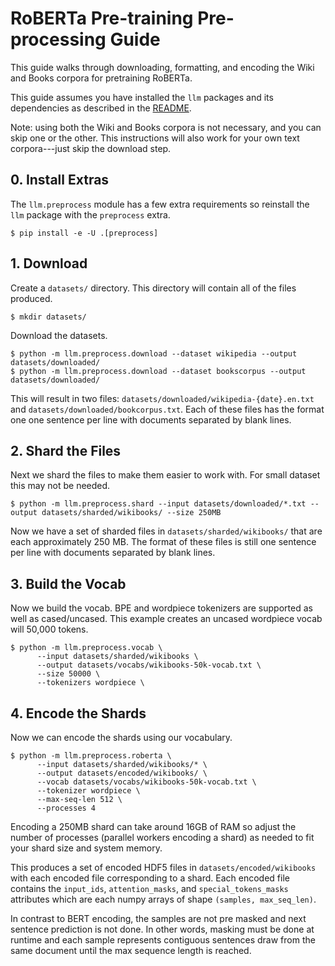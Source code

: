 # RoBERTa Pre-training Pre-processing Guide

This guide walks through downloading, formatting, and encoding the Wiki and
Books corpora for pretraining RoBERTa.

This guide assumes you have installed the `llm` packages and its dependencies
as described in the [README](../README.md).

Note: using both the Wiki and Books corpora is not necessary, and you can
skip one or the other. This instructions will also work for your own text
corpora---just skip the download step.

## 0. Install Extras

The `llm.preprocess` module has a few extra requirements so reinstall the
`llm` package with the `preprocess` extra.
```
$ pip install -e -U .[preprocess]
```

## 1. Download

Create a `datasets/` directory. This directory will contain all of the
files produced.
```
$ mkdir datasets/
```

Download the datasets.
```
$ python -m llm.preprocess.download --dataset wikipedia --output datasets/downloaded/
$ python -m llm.preprocess.download --dataset bookscorpus --output datasets/downloaded/
```
This will result in two files: `datasets/downloaded/wikipedia-{date}.en.txt`
and `datasets/downloaded/bookcorpus.txt`.
Each of these files has the format one one sentence per line with documents
separated by blank lines.

## 2. Shard the Files

Next we shard the files to make them easier to work with. For small dataset this
may not be needed.

```
$ python -m llm.preprocess.shard --input datasets/downloaded/*.txt --output datasets/sharded/wikibooks/ --size 250MB
```

Now we have a set of sharded files in `datasets/sharded/wikibooks/` that are
each approximately 250 MB. The format of these files is still one sentence
per line with documents separated by blank lines.

## 3. Build the Vocab

Now we build the vocab. BPE and wordpiece tokenizers are supported as well
as cased/uncased. This example creates an uncased wordpiece vocab will 50,000
tokens.

```
$ python -m llm.preprocess.vocab \
      --input datasets/sharded/wikibooks \
      --output datasets/vocabs/wikibooks-50k-vocab.txt \
      --size 50000 \
      --tokenizers wordpiece \
```

## 4. Encode the Shards

Now we can encode the shards using our vocabulary.

```
$ python -m llm.preprocess.roberta \
      --input datasets/sharded/wikibooks/* \
      --output datasets/encoded/wikibooks/ \
      --vocab datasets/vocabs/wikibooks-50k-vocab.txt \
      --tokenizer wordpiece \
      --max-seq-len 512 \
      --processes 4
```

Encoding a 250MB shard can take around 16GB of RAM so adjust the number of
processes (parallel workers encoding a shard) as needed to fit your shard size
and system memory.

This produces a set of encoded HDF5 files in `datasets/encoded/wikibooks`
with each encoded file corresponding to a shard. Each encoded file contains
the `input_ids`, `attention_masks`, and `special_tokens_masks` attributes
which are each numpy arrays of shape `(samples, max_seq_len)`.

In contrast to BERT encoding, the samples are not pre masked and next sentence
prediction is not done. In other words, masking must be done at runtime and
each sample represents contiguous sentences draw from the same document until
the max sequence length is reached.

